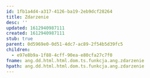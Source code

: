 ```yaml
---
id: 1fb1a4d4-a317-4126-ba19-2eb9dcf28264
title: Zdarzenie
desc: ''
updated: 1612940987111
created: 1612940987111
stub: true
parent: 0d5969e0-0d51-4dc7-ac89-2f54b5d39fc5
children:
  - e97e8b9a-1f88-4cff-90ea-e80cfa27c7f0
fname: ang.dd.html.html.dom.ts.funkcja.ang.zdarzenie
hpath: ang.dd.html.html.dom.ts.funkcja.ang.zdarzenie
---
```



